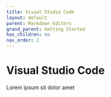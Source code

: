 ```yaml
---
title: Visual Studio Code
layout: default
parent: Markdown Editors
grand_parent: Getting Started
has_children: no
nav_order: 2
---
```


# Visual Studio Code

Lorem ipsum sit dolor amet